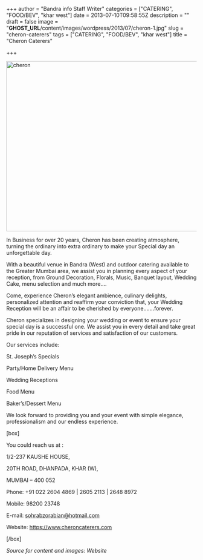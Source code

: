 +++
author = "Bandra info Staff Writer"
categories = ["CATERING", "FOOD/BEV", "khar west"]
date = 2013-07-10T09:58:55Z
description = ""
draft = false
image = "__GHOST_URL__/content/images/wordpress/2013/07/cheron-1.jpg"
slug = "cheron-caterers"
tags = ["CATERING", "FOOD/BEV", "khar west"]
title = "Cheron Caterers"

+++


<p><a href="https://i0.wp.com/bandra.info/wp-content/uploads/2013/07/cheron.jpg?ssl=1"><img loading="lazy" class="size-full wp-image-3452 aligncenter" alt="cheron" src="https://i0.wp.com/bandra.info/wp-content/uploads/2013/07/cheron.jpg?resize=600%2C450&#038;ssl=1" width="600" height="450" srcset="https://i0.wp.com/bandra.info/wp-content/uploads/2013/07/cheron.jpg?w=600&amp;ssl=1 600w, https://i0.wp.com/bandra.info/wp-content/uploads/2013/07/cheron.jpg?resize=300%2C225&amp;ssl=1 300w" sizes="(max-width: 600px) 100vw, 600px" data-recalc-dims="1" /></a></p>
<p>In Business for over 20 years, Cheron has been creating atmosphere, turning the ordinary into extra ordinary to make your Special day an unforgettable day.</p>
<p>With a beautiful venue in Bandra (West) and outdoor catering available to the Greater Mumbai area, we assist you in planning every aspect of your reception, from Ground Decoration, Florals, Music, Banquet layout, Wedding Cake, menu selection and much more&#8230;.</p>
<p>Come, experience Cheron&#8217;s elegant ambience, culinary delights, personalized attention and reaffirm your conviction that, your Wedding Reception will be an affair to be cherished by everyone&#8230;&#8230;.forever.</p>
<p>Cheron specializes in designing your wedding or event to ensure your special day is a successful one. We assist you in every detail and take great pride in our reputation of services and satisfaction of our customers.</p>
<p>Our services include:</p>
<p>St. Joseph&#8217;s Specials</p>
<p>Party/Home Delivery Menu</p>
<p>Wedding Receptions</p>
<p>Food Menu</p>
<p>Baker&#8217;s/Dessert Menu</p>
<p>We look forward to providing you and your event with simple elegance, professionalism and our endless experience.</p>
<p>[box]</p>
<p>You could reach us at :</p>
<p>1/2-237 KAUSHE HOUSE,</p>
<p>20TH ROAD, DHANPADA, KHAR (W),</p>
<p>MUMBAI &#8211; 400 052</p>
<p>Phone: +91 022 2604 4869 | 2605 2113 | 2648 8972</p>
<p>Mobile: 98200 23748</p>
<p>E-mail: <a href="mailto:sohrabzorabian@hotmail.com">sohrabzorabian@hotmail.com</a></p>
<p>Website: <a href="https://www.cheroncaterers.com">https://www.cheroncaterers.com</a></p>
<p>[/box]</p>
<p><i>Source for content and images: Website</i></p>
<p><i> </i></p>



